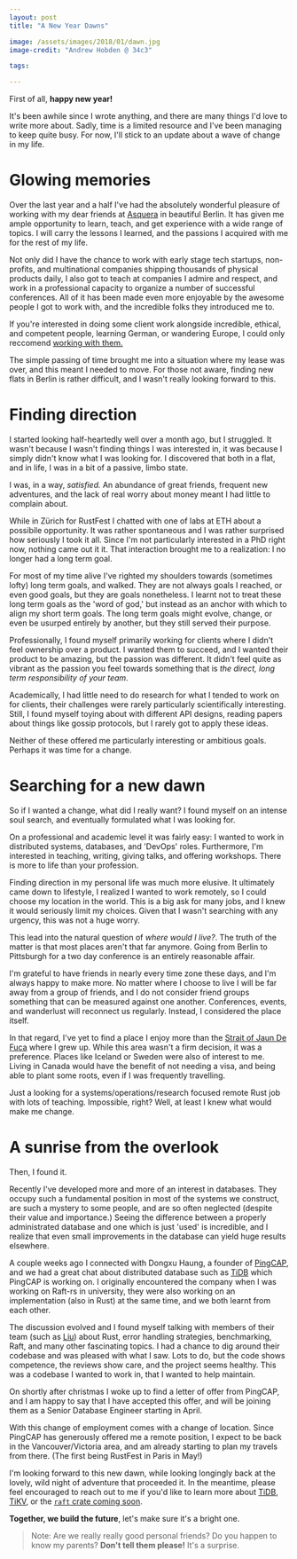 ```yaml
---
layout: post
title: "A New Year Dawns"

image: /assets/images/2018/01/dawn.jpg
image-credit: "Andrew Hobden @ 34c3"

tags:

---
```


First of all, **happy new year!**

It's been awhile since I wrote anything, and there are many things I'd love to write more about. Sadly, time is a limited resource and I've been managing to keep quite busy. For now, I'll stick to an update about a wave of change in my life.

# Glowing memories

Over the last year and a half I've had the absolutely wonderful pleasure of working with my dear friends at [Asquera](http://asquera.de/) in beautiful Berlin. It has given me ample opportunity to learn, teach, and get experience with a wide range of topics. I will carry the lessons I learned, and the passions I acquired with me for the rest of my life.

Not only did I have the chance to work with early stage tech startups, non-profits, and multinational companies shipping thousands of physical products daily, I also got to teach at companies I admire and respect, and work in a professional capacity to organize a number of successful conferences. All of it has been made even more enjoyable by the awesome people I got to work with, and the incredible folks they introduced me to.

If you're interested in doing some client work alongside incredible, ethical, and competent people, learning German, or wandering Europe, I could only reccomend [working with them.](http://asquera.de/blog/2017-01-16/open-senior-position/)

The simple passing of time brought me into a situation where my lease was over, and this meant I needed to move. For those not aware, finding new flats in Berlin is rather difficult, and I wasn't really looking forward to this.

# Finding direction

I started looking half-heartedly well over a month ago, but I struggled. It wasn't because I wasn't finding things I was interested in, it was because I simply didn't know what I was looking for. I discovered that both in a flat, and in life, I was in a bit of a passive, limbo state. 

I was, in a way, *satisfied.* An abundance of great friends, frequent new adventures, and the lack of real worry about money meant I had little to complain about.

While in Zürich for RustFest I chatted with one of labs at ETH about a possibile opportunity. It was rather spontaneous and I was rather surprised how seriously I took it all. Since I'm not particularly interested in a PhD right now, nothing came out it it. That interaction brought me to a realization: I no longer had a long term goal.

For most of my time alive I've righted my shoulders towards (sometimes lofty) long term goals, and walked. They are not always goals I reached, or even good goals, but they are goals nonetheless. I learnt not to treat these long term goals as the 'word of god,' but instead as an anchor with which to align my short term goals. The long term goals might evolve, change, or even be usurped entirely by another, but they still served their purpose.

Professionally, I found myself primarily working for clients where I didn't feel ownership over a product. I wanted them to succeed, and I wanted their product to be amazing, but the passion was different. It didn't feel quite as vibrant as the passion you feel towards something that is *the direct, long term responsibility of your team*.

Academically, I had little need to do research for what I tended to work on for clients, their challenges were rarely particularly scientifically interesting. Still, I found myself toying about with different API designs, reading papers about things like gossip protocols, but I rarely got to apply these ideas.

Neither of these offered me particularly interesting or ambitious goals. Perhaps it was time for a change.

# Searching for a new dawn

So if I wanted a change, what did I really want? I found myself on an intense soul search, and eventually formulated what I was looking for.

On a professional and academic level it was fairly easy: I wanted to work in distributed systems, databases, and 'DevOps' roles. Furthermore, I'm interested in teaching, writing, giving talks, and offering workshops. There is more to life than your profession.

Finding direction in my personal life was much more elusive. It ultimately came down to lifestyle, I realized I wanted to work remotely, so I could choose my location in the world. This is a big ask for many jobs, and I knew it would seriously limit my choices. Given that I wasn't searching with any urgency, this was not a huge worry.

This lead into the natural question of *where would I live?*. The truth of the matter is that most places aren't that far anymore. Going from Berlin to Pittsburgh for a two day conference is an entirely reasonable affair.

I'm grateful to have friends in nearly every time zone these days, and I'm always happy to make more. No matter where I choose to live I will be far away from a group of friends, and I do not consider friend groups something that can be measured against one another. Conferences, events, and wanderlust will reconnect us regularly. Instead, I considered the place itself.

In that regard, I've yet to find a place I enjoy more than the [Strait of Jaun De Fuca](https://en.wikipedia.org/wiki/Strait_of_Juan_de_Fuca) where I grew up. While this area wasn't a firm decision, it was a preference. Places like Iceland or Sweden were also of interest to me. Living in Canada would have the benefit of not needing a visa, and being able to plant some roots, even if I was frequently travelling.

Just a looking for a systems/operations/research focused remote Rust job with lots of teaching. Impossible, right? Well, at least I knew what would make me change.

# A sunrise from the overlook

Then, I found it.

Recently I've developed more and more of an interest in databases. They occupy such a fundamental position in most of the systems we construct, are such a mystery to some people, and are so often neglected (despite their value and importance.) Seeing the difference between a properly administrated database and one which is just 'used' is incredible, and I realize that even small improvements in the database can yield huge results elsewhere.

A couple weeks ago I connected with Dongxu Haung, a founder of [PingCAP](http://pingcap.com/), and we had a great chat about distributed database such as [TiDB](https://github.com/pingcap/tidb) which PingCAP is working on. I originally encountered the company when I was working on Raft-rs in university, they were also working on an implementation (also in Rust) at the same time, and we both learnt from each other.

The discussion evolved and I found myself talking with members of their team (such as [Liu](https://twitter.com/siddontang)) about Rust, error handling strategies, benchmarking, Raft, and many other fascinating topics. I had a chance to dig around their codebase and was pleased with what I saw. Lots to do, but the code shows competence, the reviews show care, and the project seems healthy. This was a codebase I wanted to work in, that I wanted to help maintain.

On shortly after christmas I woke up to find a letter of offer from PingCAP, and I am happy to say that I have accepted this offer, and will be joining them as a Senior Database Engineer starting in April.

With this change of employment comes with a change of location. Since PingCAP has generously offered me a remote position, I expect to be back in the Vancouver/Victoria area, and am already starting to plan my travels from there. (The first being RustFest in Paris in May!)

I'm looking forward to this new dawn, while looking longingly back at the lovely, wild night of adventure that proceeded it. In the meantime, please feel encouraged to reach out to me if you'd like to learn more about [TiDB](https://github.com/pingcap/tidb), [TiKV](https://github.com/pingcap/tikv), or the [`raft` crate coming soon](https://github.com/pingcap/raft-rs).

**Together, we build the future**, let's make sure it's a bright one.

> Note: Are we really really good personal friends? Do you happen to know my parents? **Don't tell them please!** It's a surprise.


